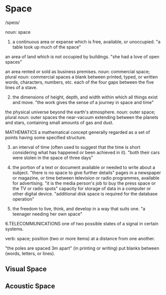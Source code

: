 # Space
/speɪs/

noun: space
1. a continuous area or expanse which is free, available, or unoccupied.
"a table took up much of the space"

an area of land which is not occupied by buildings.
"she had a love of open spaces"

an area rented or sold as business premises.
noun: commercial space; plural noun: commercial spaces
a blank between printed, typed, or written words, characters, numbers, etc.
each of the four gaps between the five lines of a stave.

2. the dimensions of height, depth, and width within which all things exist and move.
"the work gives the sense of a journey in space and time"

the physical universe beyond the earth's atmosphere.
noun: outer space; plural noun: outer spaces
the near-vacuum extending between the planets and stars, containing small amounts of gas and dust.

MATHEMATICS
a mathematical concept generally regarded as a set of points having some specified structure.

3. an interval of time (often used to suggest that the time is short considering what has happened or been achieved in it).
"both their cars were stolen in the space of three days"

4. the portion of a text or document available or needed to write about a subject.
"there is no space to give further details"
pages in a newspaper or magazine, or time between television or radio programmes, available for advertising.
"it is the media person's job to buy the press space or the TV or radio spots"
capacity for storage of data in a computer or other digital device.
"additional disk space is required for the database operation"

5. the freedom to live, think, and develop in a way that suits one.
"a teenager needing her own space"

6.TELECOMMUNICATIONS
one of two possible states of a signal in certain systems.


verb: space; 
position (two or more items) at a distance from one another.

"the poles are spaced 3m apart"
(in printing or writing) put blanks between (words, letters, or lines).

## Visual Space

## Acoustic Space
